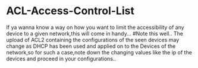 # ACL-Access-Control-List
If ya wanna know a way on how you want to limit the accessibility of any device to a given network,this will come in handy...
#Note this well..
  The upload of ACL2 containing the configurations of the seen devices may change as DHCP has been used and applied on to the Devices of the network,so for such a case,note down the changing values like the ip of the devices and proceed in your configurations..
